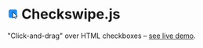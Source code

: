 <h1><img alt='' src=website/favicon.svg height=22 width=22> Checkswipe.js</h1>

"Click-and-drag" over HTML checkboxes – [see live demo](https://vladdesv.github.io/checkswipe/).
